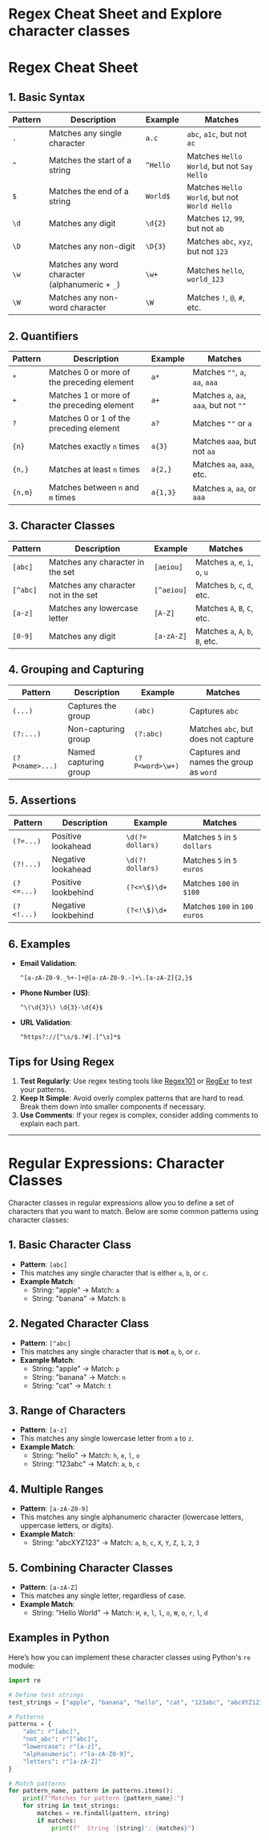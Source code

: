 
# Regex Cheat Sheet and Explore character classes

# Regex Cheat Sheet

## 1. Basic Syntax

| Pattern  | Description                                  | Example                | Matches                              |
|----------|----------------------------------------------|------------------------|--------------------------------------|
| `.`      | Matches any single character                 | `a.c`                  | `abc`, `a1c`, but not `ac`          |
| `^`      | Matches the start of a string               | `^Hello`               | Matches `Hello World`, but not `Say Hello` |
| `$`      | Matches the end of a string                 | `World$`               | Matches `Hello World`, but not `World Hello` |
| `\d`     | Matches any digit                            | `\d{2}`                | Matches `12`, `99`, but not `ab`    |
| `\D`     | Matches any non-digit                        | `\D{3}`                | Matches `abc`, `xyz`, but not `123` |
| `\w`     | Matches any word character (alphanumeric + `_`) | `\w+`              | Matches `hello`, `world_123`        |
| `\W`     | Matches any non-word character               | `\W`                   | Matches `!`, `@`, `#`, etc.         |

## 2. Quantifiers

| Pattern   | Description                                         | Example                | Matches                              |
|-----------|-----------------------------------------------------|------------------------|--------------------------------------|
| `*`       | Matches 0 or more of the preceding element         | `a*`                   | Matches `""`, `a`, `aa`, `aaa`      |
| `+`       | Matches 1 or more of the preceding element         | `a+`                   | Matches `a`, `aa`, `aaa`, but not `""` |
| `?`       | Matches 0 or 1 of the preceding element            | `a?`                   | Matches `""` or `a`                  |
| `{n}`     | Matches exactly `n` times                          | `a{3}`                 | Matches `aaa`, but not `aa`          |
| `{n,}`    | Matches at least `n` times                         | `a{2,}`                | Matches `aa`, `aaa`, etc.           |
| `{n,m}`   | Matches between `n` and `m` times                  | `a{1,3}`               | Matches `a`, `aa`, or `aaa`         |

## 3. Character Classes

| Pattern        | Description                        | Example            | Matches                              |
|----------------|------------------------------------|--------------------|--------------------------------------|
| `[abc]`        | Matches any character in the set   | `[aeiou]`          | Matches `a`, `e`, `i`, `o`, `u`    |
| `[^abc]`       | Matches any character not in the set | `[^aeiou]`       | Matches `b`, `c`, `d`, etc.         |
| `[a-z]`        | Matches any lowercase letter       | `[A-Z]`            | Matches `A`, `B`, `C`, etc.         |
| `[0-9]`        | Matches any digit                  | `[a-zA-Z]`         | Matches `a`, `A`, `b`, `B`, etc.    |

## 4. Grouping and Capturing

| Pattern       | Description                              | Example                | Matches                              |
|---------------|------------------------------------------|------------------------|--------------------------------------|
| `(...)`       | Captures the group                       | `(abc)`                | Captures `abc`                       |
| `(?:...)`     | Non-capturing group                      | `(?:abc)`              | Matches `abc`, but does not capture   |
| `(?P<name>...)` | Named capturing group                  | `(?P<word>\w+)`       | Captures and names the group as `word` |

## 5. Assertions

| Pattern                   | Description                                           | Example              | Matches                             |
|---------------------------|-------------------------------------------------------|----------------------|-------------------------------------|
| `(?=...)`                 | Positive lookahead                                   | `\d(?= dollars)`     | Matches `5` in `5 dollars`         |
| `(?!...)`                 | Negative lookahead                                   | `\d(?! dollars)`     | Matches `5` in `5 euros`           |
| `(?<=...)`                | Positive lookbehind                                  | `(?<=\$)\d+`         | Matches `100` in `$100`            |
| `(?<!...)`                | Negative lookbehind                                  | `(?<!\$)\d+`         | Matches `100` in `100 euros`       |

## 6. Examples

- **Email Validation**: 
  ```regex
  ^[a-zA-Z0-9._%+-]+@[a-zA-Z0-9.-]+\.[a-zA-Z]{2,}$
  ```

- **Phone Number (US)**: 
  ```regex
  ^\(\d{3}\) \d{3}-\d{4}$
  ```

- **URL Validation**: 
  ```regex
  ^https?://[^\s/$.?#].[^\s]*$
  ```

## Tips for Using Regex

1. **Test Regularly**: Use regex testing tools like [Regex101](https://regex101.com/) or [RegExr](https://regexr.com/) to test your patterns.
2. **Keep It Simple**: Avoid overly complex patterns that are hard to read. Break them down into smaller components if necessary.
3. **Use Comments**: If your regex is complex, consider adding comments to explain each part.

---

# Regular Expressions: Character Classes

Character classes in regular expressions allow you to define a set of characters that you want to match. Below are some common patterns using character classes:

## 1. Basic Character Class
- **Pattern**: `[abc]`
- This matches any single character that is either `a`, `b`, or `c`.
- **Example Match**:
  - String: "apple" → Match: `a`
  - String: "banana" → Match: `b`

## 2. Negated Character Class
- **Pattern**: `[^abc]`
- This matches any single character that is **not** `a`, `b`, or `c`.
- **Example Match**:
  - String: "apple" → Match: `p`
  - String: "banana" → Match: `n`
  - String: "cat" → Match: `t`

## 3. Range of Characters
- **Pattern**: `[a-z]`
- This matches any single lowercase letter from `a` to `z`.
- **Example Match**:
  - String: "hello" → Match: `h`, `e`, `l`, `o`
  - String: "123abc" → Match: `a`, `b`, `c`

## 4. Multiple Ranges
- **Pattern**: `[a-zA-Z0-9]`
- This matches any single alphanumeric character (lowercase letters, uppercase letters, or digits).
- **Example Match**:
  - String: "abcXYZ123" → Match: `a`, `b`, `c`, `X`, `Y`, `Z`, `1`, `2`, `3`

## 5. Combining Character Classes
- **Pattern**: `[a-zA-Z]`
- This matches any single letter, regardless of case.
- **Example Match**:
  - String: "Hello World" → Match: `H`, `e`, `l`, `l`, `o`, `W`, `o`, `r`, `l`, `d`

## Examples in Python

Here’s how you can implement these character classes using Python's `re` module:

```python
import re

# Define test strings
test_strings = ["apple", "banana", "hello", "cat", "123abc", "abcXYZ123"]

# Patterns
patterns = {
    "abc": r"[abc]",
    "not_abc": r"[^abc]",
    "lowercase": r"[a-z]",
    "alphanumeric": r"[a-zA-Z0-9]",
    "letters": r"[a-zA-Z]"
}

# Match patterns
for pattern_name, pattern in patterns.items():
    print(f"Matches for pattern {pattern_name}:")
    for string in test_strings:
        matches = re.findall(pattern, string)
        if matches:
            print(f"  String '{string}': {matches}")
